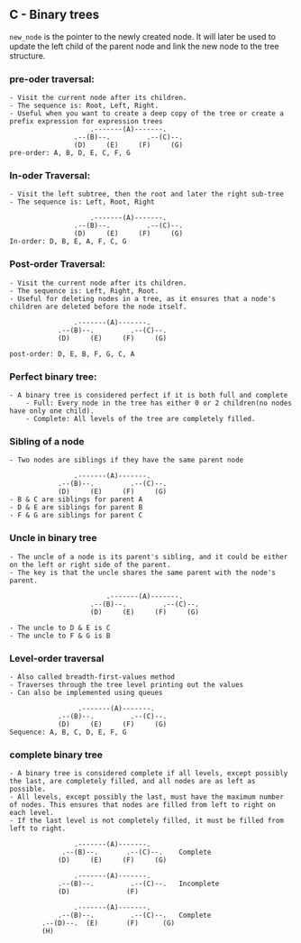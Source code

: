 ## C - Binary trees
`new_node` is the pointer to the newly created node. It will later be used to update the left child of the parent node and link the new node to the tree structure.

### pre-oder traversal:
    - Visit the current node after its children.
    - The sequence is: Root, Left, Right.
    - Useful when you want to create a deep copy of the tree or create a prefix expression for expression trees
                        .-------(A)-------.
                    .--(B)--.         .--(C)--.
                    (D)     (E)     (F)     (G)
    pre-order: A, B, D, E, C, F, G

### In-oder Traversal:
    - Visit the left subtree, then the root and later the right sub-tree
    - The sequence is: Left, Root, Right

                        .-------(A)-------.
                    .--(B)--.         .--(C)--.
                    (D)     (E)     (F)     (G)
    In-order: D, B, E, A, F, C, G

### Post-order Traversal:
    - Visit the current node after its children.
    - The sequence is: Left, Right, Root.
    - Useful for deleting nodes in a tree, as it ensures that a node's children are deleted before the node itself.

                    .-------(A)-------.
                .--(B)--.         .--(C)--.
                (D)     (E)     (F)     (G)

    post-order: D, E, B, F, G, C, A

### Perfect binary tree:
    - A binary tree is considered perfect if it is both full and complete
        - Full: Every node in the tree has either 0 or 2 children(no nodes have only one child).
        - Complete: All levels of the tree are completely filled.

### Sibling of a node
    - Two nodes are siblings if they have the same parent node

                    .-------(A)-------.
                .--(B)--.         .--(C)--.
                (D)     (E)     (F)     (G)
    - B & C are siblings for parent A
    - D & E are siblings for parent B
    - F & G are siblings for parent C

### Uncle in binary tree
    - The uncle of a node is its parent's sibling, and it could be either on the left or right side of the parent.
    - The key is that the uncle shares the same parent with the node's parent.

                            .-------(A)-------.
                        .--(B)--.         .--(C)--.
                        (D)     (E)     (F)     (G)

    - The uncle to D & E is C
    - The uncle to F & G is B

### Level-order traversal
    - Also called breadth-first-values method
    - Traverses through the tree level printing out the values
    - Can also be implemented using queues

                     .-------(A)-------.
                .--(B)--.         .--(C)--.
                (D)     (E)     (F)     (G)
    Sequence: A, B, C, D, E, F, G

### complete binary tree
    - A binary tree is considered complete if all levels, except possibly the last, are completely filled, and all nodes are as left as possible.
    - All levels, except possibly the last, must have the maximum number of nodes. This ensures that nodes are filled from left to right on each level.
    - If the last level is not completely filled, it must be filled from left to right.

                    .-------(A)-------.
                 .--(B)--.       .--(C)--.    Complete
                (D)     (E)     (F)     (G)

                    .-------(A)-------.
                .--(B)--.         .--(C)--.   Incomplete
                (D)              (F)

                    .-------(A)-------.
                .--(B)--.         .--(C)--.   Complete
            .--(D)--.  (E)       (F)      (G)
            (H)